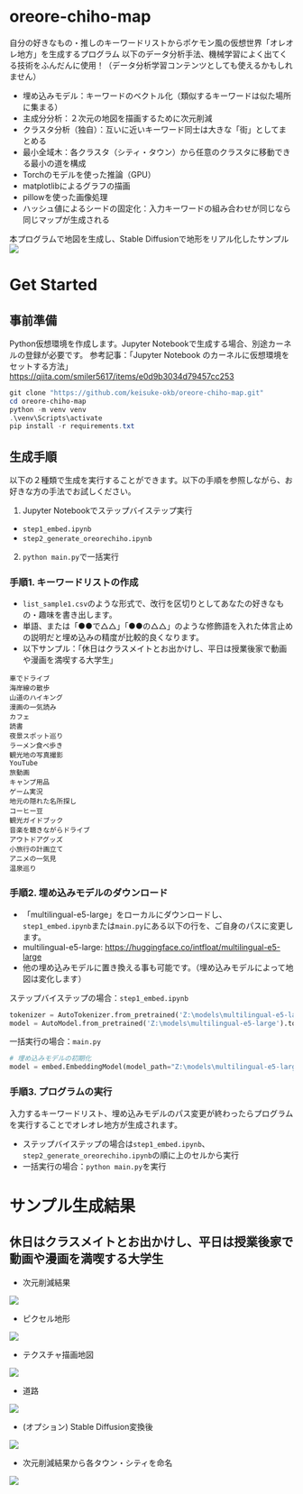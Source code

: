 # oreore-chiho-map
自分の好きなもの・推しのキーワードリストからポケモン風の仮想世界「オレオレ地方」を生成するプログラム
以下のデータ分析手法、機械学習によく出てくる技術をふんだんに使用！（データ分析学習コンテンツとしても使えるかもしれません）

- 埋め込みモデル：キーワードのベクトル化（類似するキーワードは似た場所に集まる）
- 主成分分析：２次元の地図を描画するために次元削減
- クラスタ分析（独自）：互いに近いキーワード同士は大きな「街」としてまとめる
- 最小全域木：各クラスタ（シティ・タウン）から任意のクラスタに移動できる最小の道を構成
- Torchのモデルを使った推論（GPU）
- matplotlibによるグラフの描画
- pillowを使った画像処理
- ハッシュ値によるシードの固定化：入力キーワードの組み合わせが同じなら同じマップが生成される


本プログラムで地図を生成し、Stable Diffusionで地形をリアル化したサンプル
<img src="./sample/texture_map_sample.png">


# Get Started

## 事前準備

Python仮想環境を作成します。Jupyter Notebookで生成する場合、別途カーネルの登録が必要です。
参考記事：「Jupyter Notebook のカーネルに仮想環境をセットする方法」https://qiita.com/smiler5617/items/e0d9b3034d79457cc253

```powershell
git clone "https://github.com/keisuke-okb/oreore-chiho-map.git"
cd oreore-chiho-map
python -m venv venv
.\venv\Scripts\activate
pip install -r requirements.txt
```

## 生成手順

以下の２種類で生成を実行することができます。以下の手順を参照しながら、お好きな方の手法でお試しください。

1. Jupyter Notebookでステップバイステップ実行
  - `step1_embed.ipynb`
  - `step2_generate_oreorechiho.ipynb`
2. `python main.py`で一括実行

### 手順1. キーワードリストの作成

- `list_sample1.csv`のような形式で、改行を区切りとしてあなたの好きなもの・趣味を書き出します。
- 単語、または「●●で△△」「●●の△△」のような修飾語を入れた体言止めの説明だと埋め込みの精度が比較的良くなります。
- 以下サンプル：「休日はクラスメイトとお出かけし、平日は授業後家で動画や漫画を満喫する大学生」

```csv
車でドライブ
海岸線の散歩
山道のハイキング
漫画の一気読み
カフェ
読書
夜景スポット巡り
ラーメン食べ歩き
観光地の写真撮影
YouTube
旅動画
キャンプ用品
ゲーム実況
地元の隠れた名所探し
コーヒー豆
観光ガイドブック
音楽を聴きながらドライブ
アウトドアグッズ
小旅行の計画立て
アニメの一気見
温泉巡り
```

### 手順2. 埋め込みモデルのダウンロード

- 「multilingual-e5-large」をローカルにダウンロードし、`step1_embed.ipynb`または`main.py`にある以下の行を、ご自身のパスに変更します。
- multilingual-e5-large: https://huggingface.co/intfloat/multilingual-e5-large
- 他の埋め込みモデルに置き換える事も可能です。（埋め込みモデルによって地図は変化します）


ステップバイステップの場合：`step1_embed.ipynb`
```python
tokenizer = AutoTokenizer.from_pretrained('Z:\models\multilingual-e5-large')
model = AutoModel.from_pretrained('Z:\models\multilingual-e5-large').to("cuda:0")
```

一括実行の場合：`main.py`
```python
# 埋め込みモデルの初期化
model = embed.EmbeddingModel(model_path="Z:\models\multilingual-e5-large")
```

### 手順3. プログラムの実行

入力するキーワードリスト、埋め込みモデルのパス変更が終わったらプログラムを実行することでオレオレ地方が生成されます。

- ステップバイステップの場合は`step1_embed.ipynb`、`step2_generate_oreorechiho.ipynb`の順に上のセルから実行
- 一括実行の場合：`python main.py`を実行


# サンプル生成結果

## 休日はクラスメイトとお出かけし、平日は授業後家で動画や漫画を満喫する大学生

- 次元削減結果
<img src="./sample/sample1/pca.png">

- ピクセル地形
<img src="./sample/sample1/terrain_map.png">

- テクスチャ描画地図
<img src="./sample/sample1/texture_map.png">

- 道路
<img src="./sample/sample1/road_map.png">

- (オプション) Stable Diffusion変換後
<img src="./sample/sample1/texture_map_mod_sd.png">

- 次元削減結果から各タウン・シティを命名
<img src="./sample/sample1/texture_map_mod_sd_text.png">

